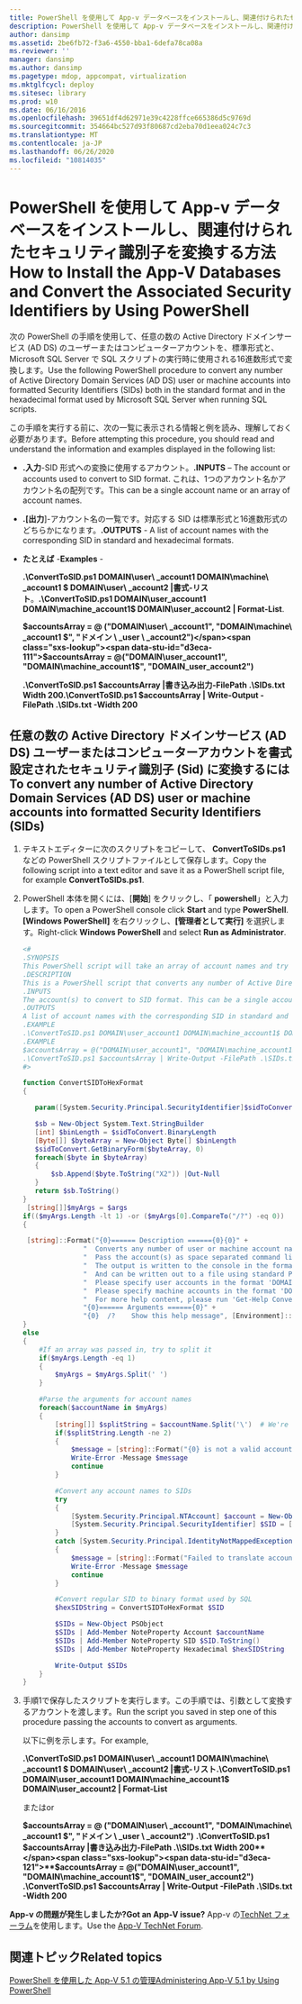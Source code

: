 ```yaml
---
title: PowerShell を使用して App-v データベースをインストールし、関連付けられたセキュリティ識別子を変換する方法
description: PowerShell を使用して App-v データベースをインストールし、関連付けられたセキュリティ識別子を変換する方法
author: dansimp
ms.assetid: 2be6fb72-f3a6-4550-bba1-6defa78ca08a
ms.reviewer: ''
manager: dansimp
ms.author: dansimp
ms.pagetype: mdop, appcompat, virtualization
ms.mktglfcycl: deploy
ms.sitesec: library
ms.prod: w10
ms.date: 06/16/2016
ms.openlocfilehash: 39651df4d62971e39c4228ffce665386d5c9769d
ms.sourcegitcommit: 354664bc527d93f80687cd2eba70d1eea024c7c3
ms.translationtype: MT
ms.contentlocale: ja-JP
ms.lasthandoff: 06/26/2020
ms.locfileid: "10814035"
---
```

# <span data-ttu-id="d3eca-103">PowerShell を使用して App-v データベースをインストールし、関連付けられたセキュリティ識別子を変換する方法</span><span class="sxs-lookup"><span data-stu-id="d3eca-103">How to Install the App-V Databases and Convert the Associated Security Identifiers by Using PowerShell</span></span>

<span data-ttu-id="d3eca-104">次の PowerShell の手順を使用して、任意の数の Active Directory ドメインサービス (AD DS) のユーザーまたはコンピューターアカウントを、標準形式と、Microsoft SQL Server で SQL スクリプトの実行時に使用される16進数形式で変換します。</span><span class="sxs-lookup"><span data-stu-id="d3eca-104">Use the following PowerShell procedure to convert any number of Active Directory Domain Services (AD DS) user or machine accounts into formatted Security Identifiers (SIDs) both in the standard format and in the hexadecimal format used by Microsoft SQL Server when running SQL scripts.</span></span>

<span data-ttu-id="d3eca-105">この手順を実行する前に、次の一覧に表示される情報と例を読み、理解しておく必要があります。</span><span class="sxs-lookup"><span data-stu-id="d3eca-105">Before attempting this procedure, you should read and understand the information and examples displayed in the following list:</span></span>

- <span data-ttu-id="d3eca-106">**.入力**-SID 形式への変換に使用するアカウント。</span><span class="sxs-lookup"><span data-stu-id="d3eca-106">**.INPUTS** – The account or accounts used to convert to SID format.</span></span> <span data-ttu-id="d3eca-107">これは、1つのアカウント名かアカウント名の配列です。</span><span class="sxs-lookup"><span data-stu-id="d3eca-107">This can be a single account name or an array of account names.</span></span>

- <span data-ttu-id="d3eca-108">**.[出力**]-アカウント名の一覧です。対応する SID は標準形式と16進数形式のどちらかになります。</span><span class="sxs-lookup"><span data-stu-id="d3eca-108">**.OUTPUTS** - A list of account names with the corresponding SID in standard and hexadecimal formats.</span></span>

- <span data-ttu-id="d3eca-109">**たとえば** -</span><span class="sxs-lookup"><span data-stu-id="d3eca-109">**Examples** -</span></span>

    <span data-ttu-id="d3eca-110">**.\\ConvertToSID.ps1 DOMAIN\\user\ _account1 DOMAIN\\machine\ _account1 $ DOMAIN\\user\ _account2 |書式-リスト**。</span><span class="sxs-lookup"><span data-stu-id="d3eca-110">**.\\ConvertToSID.ps1 DOMAIN\\user\_account1 DOMAIN\\machine\_account1$ DOMAIN\\user\_account2 | Format-List**.</span></span>

    **<span data-ttu-id="d3eca-111">$accountsArray = @ ("DOMAIN\\user\ _account1", "DOMAIN\\machine\ _account1 $", "ドメイン \ _user \ _account2")</span><span class="sxs-lookup"><span data-stu-id="d3eca-111">$accountsArray = @("DOMAIN\\user\_account1", "DOMAIN\\machine\_account1$", "DOMAIN\_user\_account2")</span></span>**

    **<span data-ttu-id="d3eca-112">.\\ConvertToSID.ps1 $accountsArray |書き込み出力-FilePath .\\SIDs.txt Width 200</span><span class="sxs-lookup"><span data-stu-id="d3eca-112">.\\ConvertToSID.ps1 $accountsArray | Write-Output -FilePath .\\SIDs.txt -Width 200</span></span>**

## <span data-ttu-id="d3eca-113">任意の数の Active Directory ドメインサービス (AD DS) ユーザーまたはコンピューターアカウントを書式設定されたセキュリティ識別子 (Sid) に変換するには</span><span class="sxs-lookup"><span data-stu-id="d3eca-113">To convert any number of Active Directory Domain Services (AD DS) user or machine accounts into formatted Security Identifiers (SIDs)</span></span>

1. <span data-ttu-id="d3eca-114">テキストエディターに次のスクリプトをコピーして、 **ConvertToSIDs.ps1**などの PowerShell スクリプトファイルとして保存します。</span><span class="sxs-lookup"><span data-stu-id="d3eca-114">Copy the following script into a text editor and save it as a PowerShell script file, for example **ConvertToSIDs.ps1**.</span></span>
1. <span data-ttu-id="d3eca-115">PowerShell 本体を開くには、[**開始**] をクリックし、「 **powershell**」と入力します。</span><span class="sxs-lookup"><span data-stu-id="d3eca-115">To open a PowerShell console click **Start** and type **PowerShell**.</span></span> <span data-ttu-id="d3eca-116">**[Windows PowerShell]** を右クリックし、**[管理者として実行]** を選択します。</span><span class="sxs-lookup"><span data-stu-id="d3eca-116">Right-click **Windows PowerShell** and select **Run as Administrator**.</span></span>

   ```powershell
   <#
   .SYNOPSIS
   This PowerShell script will take an array of account names and try to convert each of them to the corresponding SID in standard and hexadecimal formats.
   .DESCRIPTION
   This is a PowerShell script that converts any number of Active Directory (AD) user or machine accounts into formatted Security Identifiers (SIDs) both in the standard format and in the hexadecimal format used by SQL server when running SQL scripts.
   .INPUTS
   The account(s) to convert to SID format. This can be a single account name or an array of account names. Please see examples below.
   .OUTPUTS
   A list of account names with the corresponding SID in standard and hexadecimal formats
   .EXAMPLE
   .\ConvertToSID.ps1 DOMAIN\user_account1 DOMAIN\machine_account1$ DOMAIN\user_account2 | Format-List
   .EXAMPLE
   $accountsArray = @("DOMAIN\user_account1", "DOMAIN\machine_account1$", "DOMAIN_user_account2")
   .\ConvertToSID.ps1 $accountsArray | Write-Output -FilePath .\SIDs.txt -Width 200
   #>

   function ConvertSIDToHexFormat
   {

      param([System.Security.Principal.SecurityIdentifier]$sidToConvert)

      $sb = New-Object System.Text.StringBuilder
      [int] $binLength = $sidToConvert.BinaryLength
      [Byte[]] $byteArray = New-Object Byte[] $binLength
      $sidToConvert.GetBinaryForm($byteArray, 0)
      foreach($byte in $byteArray)
      {
          $sb.Append($byte.ToString("X2")) |Out-Null
      }
      return $sb.ToString()
   }
    [string[]]$myArgs = $args
   if(($myArgs.Length -lt 1) -or ($myArgs[0].CompareTo("/?") -eq 0))
   {

    [string]::Format("{0}====== Description ======{0}{0}" +
                  "  Converts any number of user or machine account names to string and hexadecimal SIDs.{0}" +
                  "  Pass the account(s) as space separated command line parameters. (For example 'ConvertToSID.ps1 DOMAIN\Account1 DOMAIN\Account2 ...'){0}" +
                  "  The output is written to the console in the format 'Account name    SID as string   SID as hexadecimal'{0}" +
                  "  And can be written out to a file using standard PowerShell redirection{0}" +
                  "  Please specify user accounts in the format 'DOMAIN\username'{0}" +
                  "  Please specify machine accounts in the format 'DOMAIN\machinename$'{0}" +
                  "  For more help content, please run 'Get-Help ConvertToSID.ps1'{0}" +
                  "{0}====== Arguments ======{0}" +
                  "{0}  /?    Show this help message", [Environment]::NewLine)
   }
   else
   {
       #If an array was passed in, try to split it
       if($myArgs.Length -eq 1)
       {
           $myArgs = $myArgs.Split(' ')
       }

       #Parse the arguments for account names
       foreach($accountName in $myArgs)
       {
           [string[]] $splitString = $accountName.Split('\')  # We're looking for the format "DOMAIN\Account" so anything that does not match, we reject
           if($splitString.Length -ne 2)
           {
               $message = [string]::Format("{0} is not a valid account name. Expected format 'Domain\username' for user accounts or 'DOMAIN\machinename$' for machine accounts.", $accountName)
               Write-Error -Message $message
               continue
           }

           #Convert any account names to SIDs
           try
           {
               [System.Security.Principal.NTAccount] $account = New-Object System.Security.Principal.NTAccount($splitString[0], $splitString[1])
               [System.Security.Principal.SecurityIdentifier] $SID = [System.Security.Principal.SecurityIdentifier]($account.Translate([System.Security.Principal.SecurityIdentifier]))
           }
           catch [System.Security.Principal.IdentityNotMappedException]
           {
               $message = [string]::Format("Failed to translate account object '{0}' to a SID. Please verify that this is a valid user or machine account.", $account.ToString())
               Write-Error -Message $message
               continue
           }

           #Convert regular SID to binary format used by SQL
           $hexSIDString = ConvertSIDToHexFormat $SID

           $SIDs = New-Object PSObject
           $SIDs | Add-Member NoteProperty Account $accountName
           $SIDs | Add-Member NoteProperty SID $SID.ToString()
           $SIDs | Add-Member NoteProperty Hexadecimal $hexSIDString

           Write-Output $SIDs
       }
   }
   ```

1. <span data-ttu-id="d3eca-117">手順1で保存したスクリプトを実行します。この手順では、引数として変換するアカウントを渡します。</span><span class="sxs-lookup"><span data-stu-id="d3eca-117">Run the script you saved in step one of this procedure passing the accounts to convert as arguments.</span></span>

   <span data-ttu-id="d3eca-118">以下に例を示します。</span><span class="sxs-lookup"><span data-stu-id="d3eca-118">For example,</span></span>

   **<span data-ttu-id="d3eca-119">.\\ConvertToSID.ps1 DOMAIN\\user\ _account1 DOMAIN\\machine\ _account1 $ DOMAIN\\user\ _account2 |書式-リスト</span><span class="sxs-lookup"><span data-stu-id="d3eca-119">.\\ConvertToSID.ps1 DOMAIN\\user\_account1 DOMAIN\\machine\_account1$ DOMAIN\\user\_account2 | Format-List</span></span>**
   
   <span data-ttu-id="d3eca-120">または</span><span class="sxs-lookup"><span data-stu-id="d3eca-120">or</span></span>
   
   <span data-ttu-id="d3eca-121">**$accountsArray = @ ("DOMAIN\\user\ _account1", "DOMAIN\\machine\ _account1 $", "ドメイン \ _user \ _account2")** 
    **.\\ConvertToSID.ps1 $accountsArray |書き込み出力-FilePath .\\SIDs.txt Width 200**</span><span class="sxs-lookup"><span data-stu-id="d3eca-121">**$accountsArray = @("DOMAIN\\user\_account1", "DOMAIN\\machine\_account1$", "DOMAIN\_user\_account2")**
 **.\\ConvertToSID.ps1 $accountsArray | Write-Output -FilePath .\\SIDs.txt -Width 200**</span></span>

**<span data-ttu-id="d3eca-122">App-v の問題が発生しましたか?</span><span class="sxs-lookup"><span data-stu-id="d3eca-122">Got an App-V issue?</span></span>** <span data-ttu-id="d3eca-123">App-v の[TechNet フォーラム](https://social.technet.microsoft.com/Forums/home?forum=mdopappv)を使用します。</span><span class="sxs-lookup"><span data-stu-id="d3eca-123">Use the [App-V TechNet Forum](https://social.technet.microsoft.com/Forums/home?forum=mdopappv).</span></span>

## <span data-ttu-id="d3eca-124">関連トピック</span><span class="sxs-lookup"><span data-stu-id="d3eca-124">Related topics</span></span>

[<span data-ttu-id="d3eca-125">PowerShell を使用した App-V 5.1 の管理</span><span class="sxs-lookup"><span data-stu-id="d3eca-125">Administering App-V 5.1 by Using PowerShell</span></span>](administering-app-v-51-by-using-powershell.md)
